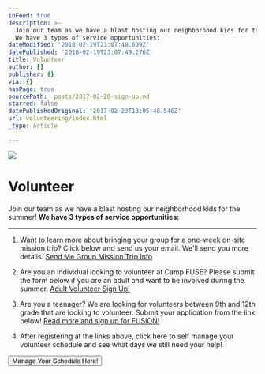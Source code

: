 ```yaml
---
inFeed: true
description: >-
  Join our team as we have a blast hosting our neighborhood kids for the summer!
  We have 3 types of service opportunities:
dateModified: '2018-02-19T23:07:48.609Z'
datePublished: '2018-02-19T23:07:49.276Z'
title: Volunteer
author: []
publisher: {}
via: {}
hasPage: true
sourcePath: _posts/2017-02-20-sign-up.md
starred: false
datePublishedOriginal: '2017-02-23T13:05:48.546Z'
url: volunteering/index.html
_type: Article

---
```

![](https://the-grid-user-content.s3-us-west-2.amazonaws.com/94a84b00-dc26-43ab-9ccf-1e520f7b6dd7.jpg)

# Volunteer

Join our team as we have a blast hosting our neighborhood kids for the summer! **We have 3 types of service opportunities:**

---

1) Want to learn more about bringing your group for a one-week on-site mission trip? Click below and send us your email. We'll send you more details.
[Send Me Group Mission Trip Info][0]

2) Are you an individual looking to volunteer at Camp FUSE? Please submit the form below if you are an adult and want to be involved during the summer.
[Adult Volunteer Sign Up!][1]

3) Are you a teenager? We are looking for volunteers between 9th and 12th grade that are looking to volunteer. Submit your application from the link below!
[Read more and sign up for FUSION!][2]

4) After registering at the links above, click here to self manage your volunteer schedule and see what days we still need your help!

<button data-role="cta" style="">Manage Your Schedule Here!</button>



[0]: https://renovationcommunity.breezechms.com/form/84bdec
[1]: https://renovationcommunity.breezechms.com/form/cd43d5
[2]: http://campfuse.com/fusion